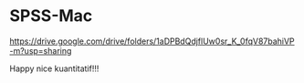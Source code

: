 # SPSS-Mac

https://drive.google.com/drive/folders/1aDPBdQdjflUw0sr_K_0fqV87bahiVP-m?usp=sharing

Happy nice kuantitatif!!!
